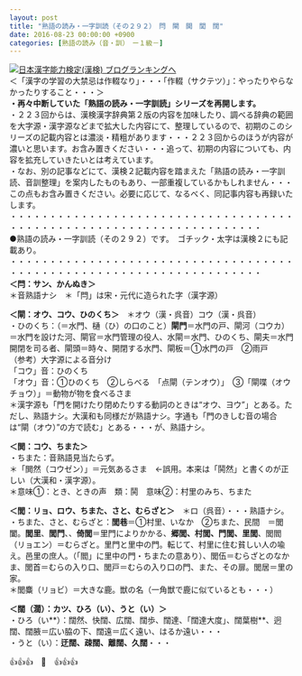 ```yaml
---
layout: post
title: "熟語の読み・一字訓読（その２９２）　閂　閘　閧　閭　闊"
date: 2016-08-23 00:00:00 +0900
categories: [熟語の読み（音・訓）　ー１級－]
---
```


[![](/syuusyuu9701/assets/images/熟語の読み・一字訓読（その２９２）-閂-閘-閧-閭-闊-br_c_3028_1.gif)](http://blog.with2.net/link.php?1659096:3028 "日本漢字能力検定(漢検) ブログランキングへ")[日本漢字能力検定(漢検) ブログランキングへ](http://blog.with2.net/link.php?1659096:3028)  
＜「漢字の学習の大禁忌は作輟なり」・・・「作輟（サクテツ）」：やったりやらなかったりすること・・・＞  
**・再々中断していた「熟語の読み・一字訓読」シリーズを再開します。**  
・２２３回からは、漢検漢字辞典第２版の内容を加味したり、調べる辞典の範囲を大字源・漢字源などまで拡大した内容にて、整理しているので、初期のこのシリーズの記載内容とは濃淡・精粗があります・・・２２３回からのほうが内容が濃いと思います。お含み置きください・・・追って、初期の内容についても、内容を拡充していきたいとは考えています。  
・なお、別の記事などにて、漢検２記載内容を踏まえた「熟語の読み・一字訓読、音訓整理」を案内したものもあり、一部重複しているかもしれません・・・この点もお含み置きください。必要に応じて、なるべく、同記事内容も再録いたします。  
・・・・・・・・・・・・・・・・・・・・・・・・・・・・・・・・・・・・・・・・・・・・・・・・・・・・・・・・・・・・・・・・・・・・  
●熟語の読み・一字訓読（その２９２）です。　ゴチック・太字は漢検２にも記載あり。  
・・・・・・・・・・・・・・・・・・・・・・・・・・・・・・・・・・・・・・・・・・・・・・・・・・・・・・・・・・・・・・・・・・・・  
**＜閂：サン、かんぬき＞**  
＊音熟語ナシ　＊「閂」は宋・元代に造られた字（漢字源）  
  
**＜閘：オウ、コウ、ひのくち＞**　＊オウ（漢・呉音）コウ（漢・呉音）  
・ひのくち：（＝水門、樋（ひ）の口のこと）**閘門**＝水門の戸、閘河（コウカ）＝水門を設けた河、閘官＝水門管理の役人、水閘＝水門、ひのくち、閘夫＝水門開閉を司る者、閘頭＝時々、開閉する水門、閘板＝①水門の戸　②雨戸  
（参考）大字源による音分け  
「コウ」音：ひのくち  
「オウ」音：①ひのくち　②しらべる　「点閘（テンオウ）」　③「閘喋（オウチョウ）」＝動物が物を食べるさま  
＊漢字源も「門を開けたり閉めたりする動詞のときは“オウ、ヨウ”」とある。ただし、熟語ナシ。大漢和も同様だが熟語ナシ。字通も「門のきしむ音の場合は“閘（オウ）”の方で読む」とある・・・が、熟語ナシ。　  
  
**＜閧：コウ、ちまた＞**　  
・ちまた：音熟語見当たらず。  
＊「閧然（コウゼン）」＝元気あるさま　←誤用。本来は「鬨然」と書くのが正しい（大漢和・漢字源）。  
＊意味①：とき、ときの声　類：鬨　意味②：村里のみち、ちまた　  
  
**＜閭：リョ、ロウ、ちまた、さと、むらざと＞**　＊ロ（呉音）・・・熟語ナシ。  
・ちまた、さと、むらざと：**閭巷**＝①村里、いなか　②ちまた、民間　＝閭闔。**閭里**、**閭門**、、**倚閭**＝里門によりかかる、**郷閭、村閭、門閭、里閭**、閭閻（リョエン）＝むらざと。里門と里中の門。転じて、村里に住む貧しい人の喩え。邑里の庶人。（「閻」に里中の門・ちまたの意あり）、閭伍＝むらざとのなかま、閭首＝むらの入り口、閭戸＝むらの入り口の門、また、その扉。閭居＝里の家。  
＊閭麋（リョビ）＝大きな鹿。獣の名（一角獣で鹿に似ているとも・・・）  
  
**＜闊（濶）：カツ、ひろ（い）、うと（い）＞**  
・ひろ（い**）：闊然、快闊、広闊、闊歩、闊達、「闊達大度」、闊葉樹**、迥闊、闊腋＝広い脇の下、闊遠＝広く遠い、はるか遠い・・・  
・うと（い）：**迂闊、疎闊、離闊、久闊**・・・  
  
👍👍👍　🐒　👍👍👍  